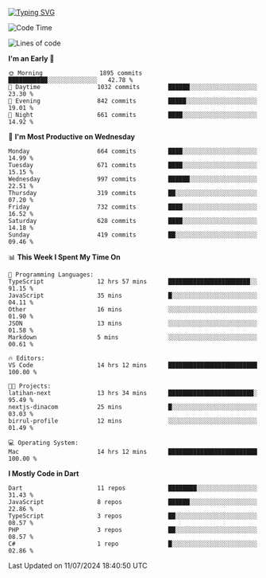 
<a href="https://git.io/typing-svg"><img src="https://readme-typing-svg.demolab.com?font=Source+Code+Pro&pause=1000&random=false&width=435&lines=Hey+%F0%9F%A5%B6+iam+Yaskraz" alt="Typing SVG" /></a>
<!--START_SECTION:waka-->
![Code Time](http://img.shields.io/badge/Code%20Time-284%20hrs%2058%20mins-blue)

![Lines of code](https://img.shields.io/badge/From%20Hello%20World%20I%27ve%20Written-2.0%20million%20lines%20of%20code-blue)

**I'm an Early 🐤** 

```text
🌞 Morning                1895 commits        ███████████░░░░░░░░░░░░░░   42.78 % 
🌆 Daytime                1032 commits        ██████░░░░░░░░░░░░░░░░░░░   23.30 % 
🌃 Evening                842 commits         █████░░░░░░░░░░░░░░░░░░░░   19.01 % 
🌙 Night                  661 commits         ████░░░░░░░░░░░░░░░░░░░░░   14.92 % 
```
📅 **I'm Most Productive on Wednesday** 

```text
Monday                   664 commits         ████░░░░░░░░░░░░░░░░░░░░░   14.99 % 
Tuesday                  671 commits         ████░░░░░░░░░░░░░░░░░░░░░   15.15 % 
Wednesday                997 commits         ██████░░░░░░░░░░░░░░░░░░░   22.51 % 
Thursday                 319 commits         ██░░░░░░░░░░░░░░░░░░░░░░░   07.20 % 
Friday                   732 commits         ████░░░░░░░░░░░░░░░░░░░░░   16.52 % 
Saturday                 628 commits         ████░░░░░░░░░░░░░░░░░░░░░   14.18 % 
Sunday                   419 commits         ██░░░░░░░░░░░░░░░░░░░░░░░   09.46 % 
```


📊 **This Week I Spent My Time On** 

```text
💬 Programming Languages: 
TypeScript               12 hrs 57 mins      ███████████████████████░░   91.15 % 
JavaScript               35 mins             █░░░░░░░░░░░░░░░░░░░░░░░░   04.11 % 
Other                    16 mins             ░░░░░░░░░░░░░░░░░░░░░░░░░   01.90 % 
JSON                     13 mins             ░░░░░░░░░░░░░░░░░░░░░░░░░   01.58 % 
Markdown                 5 mins              ░░░░░░░░░░░░░░░░░░░░░░░░░   00.61 % 

🔥 Editors: 
VS Code                  14 hrs 12 mins      █████████████████████████   100.00 % 

🐱‍💻 Projects: 
latihan-next             13 hrs 34 mins      ████████████████████████░   95.49 % 
nextjs-dinacom           25 mins             █░░░░░░░░░░░░░░░░░░░░░░░░   03.03 % 
birrul-profile           12 mins             ░░░░░░░░░░░░░░░░░░░░░░░░░   01.49 % 

💻 Operating System: 
Mac                      14 hrs 12 mins      █████████████████████████   100.00 % 
```

**I Mostly Code in Dart** 

```text
Dart                     11 repos            ████████░░░░░░░░░░░░░░░░░   31.43 % 
JavaScript               8 repos             ██████░░░░░░░░░░░░░░░░░░░   22.86 % 
TypeScript               3 repos             ██░░░░░░░░░░░░░░░░░░░░░░░   08.57 % 
PHP                      3 repos             ██░░░░░░░░░░░░░░░░░░░░░░░   08.57 % 
C#                       1 repo              █░░░░░░░░░░░░░░░░░░░░░░░░   02.86 % 
```




 Last Updated on 11/07/2024 18:40:50 UTC
<!--END_SECTION:waka-->
